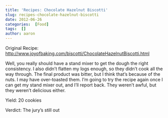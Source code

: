 ```yaml
---
title: 'Recipes: Chocolate Hazelnut Biscotti'
slug: recipes-chocolate-hazelnut-biscotti
date: 2012-06-26
categories:  [Food]
tags:  []
author: aaron
---
```


Original Recipe: <http://www.joyofbaking.com/biscotti/ChocolateHazelnutBiscotti.html>

Well, you really should have a stand mixer to get the dough the right consistency. I also didn’t flatten my logs enough, so they didn’t cook all the way through. The final product was bitter, but I think that’s because of the nuts. I may have over-toasted them. I’m going to try the recipe again once I can get my stand mixer out, and I’ll report back. They weren’t awful, but they weren’t delicious either.

Yield: 20 cookies

Verdict: The jury’s still out
